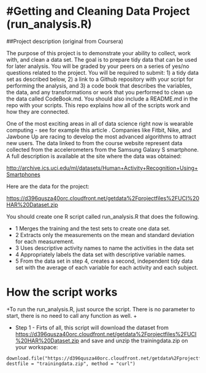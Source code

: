 #Getting and Cleaning Data Project (run_analysis.R)
 ===================
 ##Project description (original from Coursera)
 
 The purpose of this project is to demonstrate your ability to collect, work with, and clean a data set. The goal is to prepare tidy data that can be used for later analysis. You will be graded by your peers on a series of yes/no questions related to the project. You will be required to submit: 1) a tidy data set as described below, 2) a link to a Github repository with your script for performing the analysis, and 3) a code book that describes the variables, the data, and any transformations or work that you performed to clean up the data called CodeBook.md. You should also include a README.md in the repo with your scripts. This repo explains how all of the scripts work and how they are connected.  
 
 One of the most exciting areas in all of data science right now is wearable computing - see for example this article . Companies like Fitbit, Nike, and Jawbone Up are racing to develop the most advanced algorithms to attract new users. The data linked to from the course website represent data collected from the accelerometers from the Samsung Galaxy S smartphone. A full description is available at the site where the data was obtained: 
 
 http://archive.ics.uci.edu/ml/datasets/Human+Activity+Recognition+Using+Smartphones 
 
 Here are the data for the project: 
 
 https://d396qusza40orc.cloudfront.net/getdata%2Fprojectfiles%2FUCI%20HAR%20Dataset.zip 
 
 You should create one R script called run_analysis.R that does the following. 
 * 1  Merges the training and the test sets to create one data set.
 * 2  Extracts only the measurements on the mean and standard deviation for each measurement. 
 * 3  Uses descriptive activity names to name the activities in the data set
 * 4  Appropriately labels the data set with descriptive variable names. 
 * 5  From the data set in step 4, creates a second, independent tidy data set with the average of each variable for each activity and each subject.
 
 # How the script works
 
+To run the run_analysis.R, just source the script. There is no parameter to start, there is no need to call any function as well.
+
 * Step 1 - Firts of all, this script will download the dataset from https://d396qusza40orc.cloudfront.net/getdata%2Fprojectfiles%2FUCI%20HAR%20Dataset.zip and save and unzip the trainingdata.zip on your workspace:
 ```
 download.file("https://d396qusza40orc.cloudfront.net/getdata%2Fprojectfiles%2FUCI%20HAR%20Dataset.zip", destfile = "trainingdata.zip", method = "curl")
